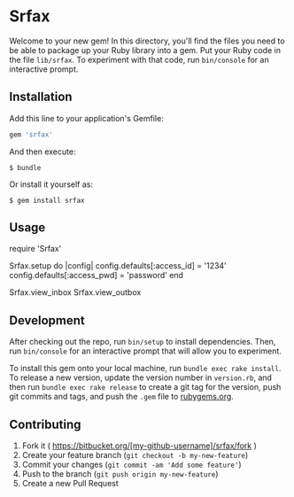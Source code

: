 # Srfax

Welcome to your new gem! In this directory, you'll find the files you need to be able to package up your Ruby library into a gem. Put your Ruby code in the file `lib/srfax`. To experiment with that code, run `bin/console` for an interactive prompt.

## Installation

Add this line to your application's Gemfile:

```ruby
gem 'srfax'
```

And then execute:

    $ bundle

Or install it yourself as:

    $ gem install srfax

## Usage

require 'Srfax'

Srfax.setup do |config|
  config.defaults[:access_id] = '1234'
  config.defaults[:access_pwd] = 'password'
end

Srfax.view_inbox
Srfax.view_outbox

## Development

After checking out the repo, run `bin/setup` to install dependencies. Then, run `bin/console` for an interactive prompt that will allow you to experiment.

To install this gem onto your local machine, run `bundle exec rake install`. To release a new version, update the version number in `version.rb`, and then run `bundle exec rake release` to create a git tag for the version, push git commits and tags, and push the `.gem` file to [rubygems.org](https://rubygems.org).

## Contributing

1. Fork it ( https://bitbucket.org/[my-github-username]/srfax/fork )
2. Create your feature branch (`git checkout -b my-new-feature`)
3. Commit your changes (`git commit -am 'Add some feature'`)
4. Push to the branch (`git push origin my-new-feature`)
5. Create a new Pull Request
